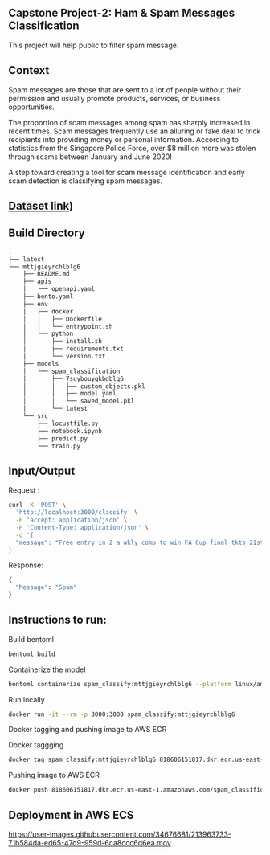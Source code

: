 
## Capstone Project-2: Ham & Spam Messages Classification

This project will help public to filter spam message.

## Context 
Spam messages are those that are sent to a lot of people without their permission and usually promote products, services, or business opportunities.

The proportion of scam messages among spam has sharply increased in recent times. Scam messages frequently use an alluring or fake deal to trick recipients into providing money or personal information. According to statistics from the Singapore Police Force, over $8 million more was stolen through scams between January and June 2020!

A step toward creating a tool for scam message identification and early scam detection is classifying spam messages.

##  [Dataset link]([https://www.kaggle.com/datasets/muhammadahmedansari/ham-spam-messages-dataset]))


## Build Directory

```sh
.
├── latest
└── mttjgieyrchlblg6
    ├── README.md
    ├── apis
    │   └── openapi.yaml
    ├── bento.yaml
    ├── env
    │   ├── docker
    │   │   ├── Dockerfile
    │   │   └── entrypoint.sh
    │   └── python
    │       ├── install.sh
    │       ├── requirements.txt
    │       └── version.txt
    ├── models
    │   └── spam_classification
    │       ├── 7suybouyqkbdblg6
    │       │   ├── custom_objects.pkl
    │       │   ├── model.yaml
    │       │   └── saved_model.pkl
    │       └── latest
    └── src
        ├── locustfile.py
        ├── notebook.ipynb
        ├── predict.py
        └── train.py
```

## Input/Output
Request :

```sh
curl -X 'POST' \
  'http://localhost:3000/classify' \
  -H 'accept: application/json' \
  -H 'Content-Type: application/json' \
  -d '{
  "message": "Free entry in 2 a wkly comp to win FA Cup final tkts 21st May 2005. Text FA to 87121 to receive entry question(std txt rate)T&C'\''s apply 08452810075over18'\''s"
}'
```

Response:
```sh
{
  "Message": "Spam"
}
```


## Instructions to run:

Build bentoml 
```sh
bentoml build
```

Containerize the model
```sh
bentoml containerize spam_classify:mttjgieyrchlblg6 --platform linux/amd64
```

Run locally
```sh
docker run -it --rm -p 3000:3000 spam_classify:mttjgieyrchlblg6
```

Docker tagging and pushing image to AWS ECR

Docker taggging
```sh
docker tag spam_classify:mttjgieyrchlblg6 818606151817.dkr.ecr.us-east-1.amazonaws.com/spam_classification:latest
```

Pushing image to AWS ECR
```sh
docker push 818606151817.dkr.ecr.us-east-1.amazonaws.com/spam_classification:latest
```

## Deployment in AWS ECS 



https://user-images.githubusercontent.com/34676681/213963733-71b584da-ed65-47d9-959d-6ca8ccc6d6ea.mov




